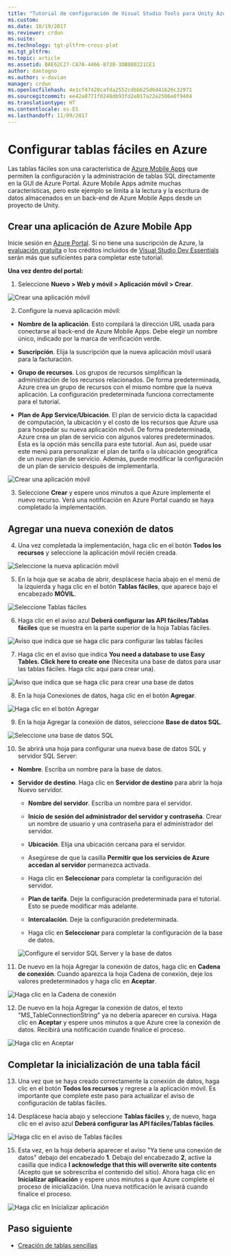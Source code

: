 ```yaml
---
title: "Tutorial de configuración de Visual Studio Tools para Unity Azure| Microsoft Docs"
ms.custom: 
ms.date: 10/19/2017
ms.reviewer: crdun
ms.suite: 
ms.technology: tgt-pltfrm-cross-plat
ms.tgt_pltfrm: 
ms.topic: article
ms.assetid: BAE62C27-CA7A-4466-8738-3DB880221CE1
author: dantogno
ms.author: v-davian
manager: crdun
ms.openlocfilehash: 4e1cf47420cafda2552cdbb625d6d41626c32971
ms.sourcegitcommit: ee42a8771f0248db93fd2e017a22e2506e0f9404
ms.translationtype: HT
ms.contentlocale: es-ES
ms.lasthandoff: 11/09/2017
---
```

# <a name="configure-easy-tables-in-azure"></a>Configurar tablas fáciles en Azure

Las tablas fáciles son una característica de [Azure Mobile Apps](https://azure.microsoft.com/services/app-service/mobile/) que permiten la configuración y la administración de tablas SQL directamente en la GUI de Azure Portal. Azure Mobile Apps admite muchas características, pero este ejemplo se limita a la lectura y la escritura de datos almacenados en un back-end de Azure Mobile Apps desde un proyecto de Unity.

## <a name="create-a-new-azure-mobile-app"></a>Crear una aplicación de Azure Mobile App

Inicie sesión en [Azure Portal](https://ms.portal.azure.com). Si no tiene una suscripción de Azure, la [evaluación gratuita](https://azure.microsoft.com/en-us/free/) o los créditos incluidos de [Visual Studio Dev Essentials](https://www.visualstudio.com/dev-essentials/) serán más que suficientes para completar este tutorial.

**Una vez dentro del portal:**

1. Seleccione **Nuevo > Web y móvil > Aplicación móvil > Crear**.

  ![Crear una aplicación móvil](media/vstu_azure-configure-easy-tables-image1.png)

2. Configure la nueva aplicación móvil:

  * **Nombre de la aplicación**. Esto compilará la dirección URL usada para conectarse al back-end de Azure Mobile Apps. Debe elegir un nombre único, indicado por la marca de verificación verde.

  * **Suscripción**. Elija la suscripción que la nueva aplicación móvil usará para la facturación.

  * **Grupo de recursos**. Los grupos de recursos simplifican la administración de los recursos relacionados. De forma predeterminada, Azure crea un grupo de recursos con el mismo nombre que la nueva aplicación. La configuración predeterminada funciona correctamente para el tutorial.

  *  **Plan de App Service/Ubicación**. El plan de servicio dicta la capacidad de computación, la ubicación y el costo de los recursos que Azure usa para hospedar su nueva aplicación móvil. De forma predeterminada, Azure crea un plan de servicio con algunos valores predeterminados. Esta es la opción más sencilla para este tutorial. Aun así, puede usar este menú para personalizar el plan de tarifa o la ubicación geográfica de un nuevo plan de servicio. Además, puede modificar la configuración de un plan de servicio después de implementarla.

  ![Crear una aplicación móvil](media/vstu_azure-configure-easy-tables-image2.png)

3. Seleccione **Crear** y espere unos minutos a que Azure implemente el nuevo recurso. Verá una notificación en Azure Portal cuando se haya completado la implementación.

## <a name="add-a-new-data-connection"></a>Agregar una nueva conexión de datos

4. Una vez completada la implementación, haga clic en el botón **Todos los recursos** y seleccione la aplicación móvil recién creada.

  ![Seleccione la nueva aplicación móvil](media/vstu_azure-configure-easy-tables-image3.png)

5. En la hoja que se acaba de abrir, desplácese hacia abajo en el menú de la izquierda y haga clic en el botón **Tablas fáciles**, que aparece bajo el encabezado **MÓVIL**.

  ![Seleccione Tablas fáciles](media/vstu_azure-configure-easy-tables-image4.png)

6. Haga clic en el aviso azul **Deberá configurar las API fáciles/Tablas fáciles** que se muestra en la parte superior de la hoja Tablas fáciles.

  ![Aviso que indica que se haga clic para configurar las tablas fáciles](media/vstu_azure-configure-easy-tables-image5.png)

7. Haga clic en el aviso que indica **You need a database to use Easy Tables. Click here to create one** (Necesita una base de datos para usar las tablas fáciles. Haga clic aquí para crear una).

  ![Aviso que indica que se haga clic para crear una base de datos](media/vstu_azure-configure-easy-tables-image6.png)

8. En la hoja Conexiones de datos, haga clic en el botón **Agregar**.

  ![Haga clic en el botón Agregar](media/vstu_azure-configure-easy-tables-image7.png)

9. En la hoja Agregar la conexión de datos, seleccione **Base de datos SQL**.

  ![Seleccione una base de datos SQL](media/vstu_azure-configure-easy-tables-image8.png)

10. Se abrirá una hoja para configurar una nueva base de datos SQL y servidor SQL Server:

  * **Nombre**. Escriba un nombre para la base de datos.

  * **Servidor de destino**. Haga clic en **Servidor de destino** para abrir la hoja Nuevo servidor.

      * **Nombre del servidor**. Escriba un nombre para el servidor.

      * **Inicio de sesión del administrador del servidor y contraseña**. Crear un nombre de usuario y una contraseña para el administrador del servidor.

      * **Ubicación**. Elija una ubicación cercana para el servidor.

      * Asegúrese de que la casilla **Permitir que los servicios de Azure accedan al servidor** permanezca activada.

      * Haga clic en **Seleccionar** para completar la configuración del servidor.

    * **Plan de tarifa**. Deje la configuración predeterminada para el tutorial. Esto se puede modificar más adelante.

    * **Intercalación**. Deje la configuración predeterminada.

    * Haga clic en **Seleccionar** para completar la configuración de la base de datos.

    ![Configure el servidor SQL Server y la base de datos](media/vstu_azure-configure-easy-tables-image9.png)

11. De nuevo en la hoja Agregar la conexión de datos, haga clic en **Cadena de conexión**. Cuando aparezca la hoja Cadena de conexión, deje los valores predeterminados y haga clic en **Aceptar**.

  ![Haga clic en la Cadena de conexión](media/vstu_azure-configure-easy-tables-image9.1.png)

12. De nuevo en la hoja Agregar la conexión de datos, el texto "MS_TableConnectionString" ya no debería aparecer en cursiva. Haga clic en **Aceptar** y espere unos minutos a que Azure cree la conexión de datos. Recibirá una notificación cuando finalice el proceso.

  ![Haga clic en Aceptar](media/vstu_azure-configure-easy-tables-image9.2.png)

## <a name="complete-the-easy-table-initialization"></a>Completar la inicialización de una tabla fácil

13. Una vez que se haya creado correctamente la conexión de datos, haga clic en el botón **Todos los recursos** y regrese a la aplicación móvil. Es importante que complete este paso para actualizar el aviso de configuración de tablas fáciles.

14. Desplácese hacia abajo y seleccione **Tablas fáciles** y, de nuevo, haga clic en el aviso azul **Deberá configurar las API fáciles/Tablas fáciles**.

  ![Haga clic en el aviso de Tablas fáciles](media/vstu_azure-configure-easy-tables-image5.png)

15. Esta vez, en la hoja debería aparecer el aviso "Ya tiene una conexión de datos" debajo del encabezado **1**. Debajo del encabezado **2**, active la casilla que indica **I acknowledge that this will overwrite site contents** (Acepto que se sobrescriba el contenido del sitio). Ahora haga clic en **Inicializar aplicación** y espere unos minutos a que Azure complete el proceso de inicialización. Una nueva notificación le avisará cuando finalice el proceso.

  ![Haga clic en Inicializar aplicación](media/vstu_azure-configure-easy-tables-image10.png)

## <a name="next-step"></a>Paso siguiente

* [Creación de tablas sencillas](visual-studio-tools-for-unity-azure-setup.md)
